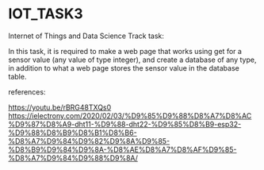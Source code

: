 # IOT_TASK3
Internet of Things and Data Science Track  task:

In this task, it is required to make a web page that works using get for a sensor value (any value of type integer), and create a database of any type, in addition to what a web page stores the sensor value in the database table.


references:

https://youtu.be/rBRG48TXQs0
https://ielectrony.com/2020/02/03/%D9%85%D9%88%D8%A7%D8%AC%D9%87%D8%A9-dht11-%D9%88-dht22-%D9%85%D8%B9-esp32-%D9%88%D8%B9%D8%B1%D8%B6-%D8%A7%D9%84%D9%82%D9%8A%D9%85-%D8%B9%D9%84%D9%8A-%D8%AE%D8%A7%D8%AF%D9%85-%D8%A7%D9%84%D9%88%D9%8A/
